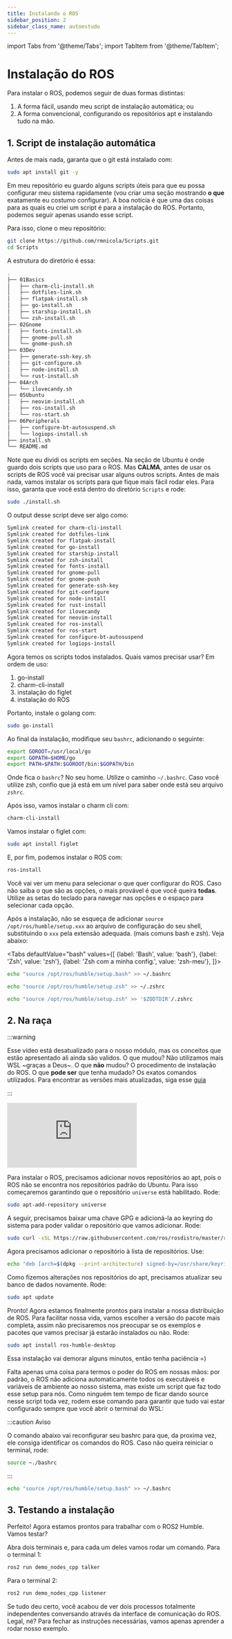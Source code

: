```yaml
---
title: Instalando o ROS
sidebar_position: 2
sidebar_class_name: autoestudo
---
```


import Tabs from '@theme/Tabs';
import TabItem from '@theme/TabItem';

# Instalação do ROS

Para instalar o ROS, podemos seguir de duas formas distintas:

1. A forma fácil, usando meu script de instalação automática; ou
2. A forma convencional, configurando os repositórios apt e instalando tudo na
   mão.

## 1. Script de instalação automática

Antes de mais nada, garanta que o git está instalado com:
```bash
sudo apt install git -y
```

Em meu repositório eu guardo alguns scripts úteis para que eu possa configurar
meu sistema rapidamente (vou criar uma seção mostrando **o que** exatamente eu
costumo configurar). A boa notícia é que uma das coisas para as quais eu criei
um script é para a instalação do ROS. Portanto, podemos seguir apenas usando
esse script.

Para isso, clone o meu repositório:

```bash
git clone https://github.com/rmnicola/Scripts.git
cd Scripts
```

A estrutura do diretório é essa:

```bash
.
├── 01Basics
│   ├── charm-cli-install.sh
│   ├── dotfiles-link.sh
│   ├── flatpak-install.sh
│   ├── go-install.sh
│   ├── starship-install.sh
│   └── zsh-install.sh
├── 02Gnome
│   ├── fonts-install.sh
│   ├── gnome-pull.sh
│   └── gnome-push.sh
├── 03Dev
│   ├── generate-ssh-key.sh
│   ├── git-configure.sh
│   ├── node-install.sh
│   └── rust-install.sh
├── 04Arch
│   └── ilovecandy.sh
├── 05Ubuntu
│   ├── neovim-install.sh
│   ├── ros-install.sh
│   └── ros-start.sh
├── 06Peripherals
│   ├── configure-bt-autosuspend.sh
│   └── logiops-install.sh
├── install.sh
└── README.md
```

Note que eu dividi os scripts em seções. Na seção de Ubuntu é onde guardo dois
scripts que uso para o ROS. Mas **CALMA**, antes de usar os scripts de ROS você
vai precisar usar alguns outros scripts. Antes de mais nada, vamos instalar os
scripts para que fique mais fácil rodar eles. Para isso, garanta que você está
dentro do diretório `Scripts` e rode:

```bash
sudo ./install.sh
```

O output desse script deve ser algo como:

```bash
Symlink created for charm-cli-install
Symlink created for dotfiles-link
Symlink created for flatpak-install
Symlink created for go-install
Symlink created for starship-install
Symlink created for zsh-install
Symlink created for fonts-install
Symlink created for gnome-pull
Symlink created for gnome-push
Symlink created for generate-ssh-key
Symlink created for git-configure
Symlink created for node-install
Symlink created for rust-install
Symlink created for ilovecandy
Symlink created for neovim-install
Symlink created for ros-install
Symlink created for ros-start
Symlink created for configure-bt-autosuspend
Symlink created for logiops-install
```

Agora temos os scripts todos instalados. Quais vamos precisar usar? Em ordem de
uso:

1. go-install
2. charm-cli-install
3. instalação do figlet
4. instalação do ROS

Portanto, instale o golang com:

```bash
sudo go-install
```

Ao final da instalação, modifique seu `bashrc`, adicionando o seguinte:

```bash
export GOROOT=/usr/local/go
export GOPATH=$HOME/go
export PATH=$PATH:$GOROOT/bin:$GOPATH/bin
```

Onde fica o `bashrc`? No seu home. Utilize o caminho `~/.bashrc`. Caso você
utilize zsh, confio que já está em um nível para saber onde está seu arquivo
`zshrc`.

Após isso, vamos instalar o charm cli com:

```bash
charm-cli-install
```

Vamos instalar o figlet com:

```bash
sudo apt install figlet
```

E, por fim, podemos instalar o ROS com:

```bash
ros-install
```

Você vai ver um menu para selecionar o que quer configurar do ROS. Caso não
saiba o que são as opções, o mais provável é que você queira **todas**. Utilize
as setas do teclado para navegar nas opções e o espaço para selecionar cada
opção.

Após a instalação, não se esqueça de adicionar `source
/opt/ros/humble/setup.xxx` ao arquivo de configuração do seu shell,
substituindo o `xxx` pela extensão adequada. (mais comuns bash e zsh). Veja
abaixo:

<Tabs defaultValue="bash" values={[
        {label: 'Bash', value: 'bash'},
        {label: 'Zsh', value: 'zsh'},
        {label: 'Zsh com a minha config.', value: 'zsh-meu'},
  ]}>

<TabItem value="bash">

```bash
echo "source /opt/ros/humble/setup.bash" >> ~/.bashrc
```

</TabItem>

<TabItem value="zsh">

```bash
echo "source /opt/ros/humble/setup.zsh" >> ~/.zshrc
```

</TabItem>

<TabItem value="zsh-meu">

```bash
echo "source /opt/ros/humble/setup.zsh" >> '$ZODTDIR'/.zshrc
```

</TabItem>
</Tabs>

## 2. Na raça

:::warning

Esse vídeo está desatualizado para o nosso módulo, mas os conceitos que estão
apresentado ali ainda são validos. O que mudou? Não utilizamos mais WSL ~graças
a Deus~. O que **não** mudou? O procedimento de instalação do ROS. O que **pode
ser** que tenha mudado? Os exatos comandos utilizados. Para encontrar as
versões mais atualizadas, siga esse
[guia](https://docs.ros.org/en/humble/Installation.html)

:::

<div style={{ textAlign: 'center' }}>
    <iframe 
        style={{
            display: 'block',
            margin: 'auto',
            width: '100%',
            height: '50vh',
        }}
        src="https://www.youtube.com/embed/Dt1x4NBPp-Y" 
        frameborder="0" 
        allowFullScreen>
    </iframe>
</div>

Para instalar o ROS, precisamos adicionar novos repositórios ao apt, pois o ROS
não se encontra nos repositórios padrão do Ubuntu. Para isso começaremos
garantindo que o repositório `universe` está habilitado. Rode:

```bash
sudo apt-add-repository universe
```

A seguir, precisamos baixar uma chave GPG e adicioná-la ao keyring do sistema
para poder validar o repositório que vamos adicionar. Rode:
```bash
sudo curl -sSL https://raw.githubusercontent.com/ros/rosdistro/master/ros.key -o /usr/share/keyrings/ros-archive-keyring.gpg
```

Agora precisamos adicionar o repositório à lista de repositórios. Use:
```bash
echo "deb [arch=$(dpkg --print-architecture) signed-by=/usr/share/keyrings/ros-archive-keyring.gpg] http://packages.ros.org/ros2/ubuntu $(. /etc/os-release && echo $UBUNTU_CODENAME) main" | sudo tee /etc/apt/sources.list.d/ros2.list > /dev/null
```

Como fizemos alterações nos repositórios do apt, precisamos atualizar seu banco
de dados novamente. Rode:

```bash
sudo apt update
```

Pronto! Agora estamos finalmente prontos para instalar a nossa distribuição de
ROS. Para facilitar nossa vida, vamos escolher a versão do pacote mais
completa, assim não precisaremos nos preocupar se os exemplos e pacotes que
vamos precisar já estarão instalados ou não. Rode:

```bash
sudo apt install ros-humble-desktop
```

Essa instalação vai demorar alguns minutos, então tenha paciência =)

Falta apenas uma coisa para termos o poder do ROS em nossas mãos: por padrão, o
ROS não adiciona automaticamente todos os executáveis e variáveis de ambiente
ao nosso sistema, mas existe um script que faz todo esse setup para nós. Como
ninguém tem tempo de ficar dando source nesse script toda vez, rodem esse
comando para garantir que tudo vai estar configurado sempre que você abrir o
terminal do WSL:

:::caution Aviso
 
O comando abaixo vai reconfigurar seu bashrc para que, da proxima vez, ele
consiga identificar os comandos do ROS. Caso não queira reiniciar o terminal,
rode:

```bash
source ~./bashrc
```
 
:::

```bash
echo "source /opt/ros/humble/setup.bash" >> ~/.bashrc
```
## 3. Testando a instalação

Perfeito! Agora estamos prontos para trabalhar com o ROS2 Humble. Vamos testar?

Abra dois terminais e, para cada um deles vamos rodar um comando. Para o
terminal 1:

```bash
ros2 run demo_nodes_cpp talker
```

Para o terminal 2:
```bash
ros2 run demo_nodes_cpp listener
```

Se tudo deu certo, você acabou de ver dois processos totalmente independentes
conversando através da interface de comunicação do ROS. Legal, né? Para fechar
as instruções necessárias, vamos apenas aprender a rodar nosso exemplo.
